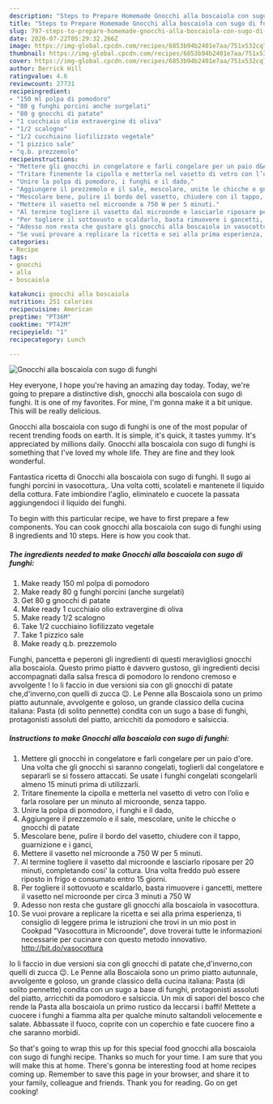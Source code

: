 ```yaml
---
description: "Steps to Prepare Homemade Gnocchi alla boscaiola con sugo di funghi"
title: "Steps to Prepare Homemade Gnocchi alla boscaiola con sugo di funghi"
slug: 797-steps-to-prepare-homemade-gnocchi-alla-boscaiola-con-sugo-di-funghi
date: 2020-07-22T05:29:32.266Z
image: https://img-global.cpcdn.com/recipes/6853b94b2401e7aa/751x532cq70/gnocchi-alla-boscaiola-con-sugo-di-funghi-recipe-main-photo.jpg
thumbnail: https://img-global.cpcdn.com/recipes/6853b94b2401e7aa/751x532cq70/gnocchi-alla-boscaiola-con-sugo-di-funghi-recipe-main-photo.jpg
cover: https://img-global.cpcdn.com/recipes/6853b94b2401e7aa/751x532cq70/gnocchi-alla-boscaiola-con-sugo-di-funghi-recipe-main-photo.jpg
author: Derrick Hill
ratingvalue: 4.6
reviewcount: 27731
recipeingredient:
- "150 ml polpa di pomodoro"
- "80 g funghi porcini anche surgelati"
- "80 g gnocchi di patate"
- "1 cucchiaio olio extravergine di oliva"
- "1/2 scalogno"
- "1/2 cucchiaino liofilizzato vegetale"
- "1 pizzico sale"
- "q.b. prezzemolo"
recipeinstructions:
- "Mettere gli gnocchi in congelatore e farli congelare per un paio d&#39;ore. Una volta che gli gnocchi si saranno congelati, toglierli dal congelatore e separarli se si fossero attaccati. Se usate i funghi congelati scongelarli almeno 15 minuti prima di utilizzarli."
- "Tritare finemente la cipolla e metterla nel vasetto di vetro con l’olio e farla rosolare per un minuto al microonde, senza tappo."
- "Unire la polpa di pomodoro, i funghi e il dado,"
- "Aggiungere il prezzemolo e il sale, mescolare, unite le chicche o gnocchi di patate"
- "Mescolare bene, pulire il bordo del vasetto, chiudere con il tappo, guarnizione e i ganci,"
- "Mettere il vasetto nel microonde a 750 W per 5 minuti."
- "Al termine togliere il vasetto dal microonde e lasciarlo riposare per 20 minuti, completando cosi&#39; la cottura. Una volta freddo può essere riposto in frigo e consumato entro 15 giorni."
- "Per togliere il sottovuoto e scaldarlo, basta rimuovere i gancetti, mettere il vasetto nel microonde per circa 3 minuti a 750 W"
- "Adesso non resta che gustare gli gnocchi alla boscaiola in vasocottura."
- "Se vuoi provare a replicare la ricetta e sei alla prima esperienza, ti consiglio di leggere prima le istruzioni che trovi in un mio post in Cookpad &#34;Vasocottura in Microonde&#34;, dove troverai tutte le informazioni necessarie per cucinare con questo metodo innovativo. http://bit.do/vasocottura"
categories:
- Recipe
tags:
- gnocchi
- alla
- boscaiola

katakunci: gnocchi alla boscaiola 
nutrition: 251 calories
recipecuisine: American
preptime: "PT36M"
cooktime: "PT42M"
recipeyield: "1"
recipecategory: Lunch

---
```



![Gnocchi alla boscaiola con sugo di funghi](https://img-global.cpcdn.com/recipes/6853b94b2401e7aa/751x532cq70/gnocchi-alla-boscaiola-con-sugo-di-funghi-recipe-main-photo.jpg)

Hey everyone, I hope you're having an amazing day today. Today, we're going to prepare a distinctive dish, gnocchi alla boscaiola con sugo di funghi. It is one of my favorites. For mine, I'm gonna make it a bit unique. This will be really delicious.

Gnocchi alla boscaiola con sugo di funghi is one of the most popular of recent trending foods on earth. It is simple, it's quick, it tastes yummy. It's appreciated by millions daily. Gnocchi alla boscaiola con sugo di funghi is something that I've loved my whole life. They are fine and they look wonderful.

Fantastica ricetta di Gnocchi alla boscaiola con sugo di funghi. Il sugo ai funghi porcini in vasocottura,. Una volta cotti, scolateli e mantenete il liquido della cottura. Fate imbiondire l&#39;aglio, eliminatelo e cuocete la passata aggiungendoci il liquido dei funghi.


To begin with this particular recipe, we have to first prepare a few components. You can cook gnocchi alla boscaiola con sugo di funghi using 8 ingredients and 10 steps. Here is how you cook that.

<!--inarticleads1-->

##### The ingredients needed to make Gnocchi alla boscaiola con sugo di funghi:

1. Make ready 150 ml polpa di pomodoro
1. Make ready 80 g funghi porcini (anche surgelati)
1. Get 80 g gnocchi di patate
1. Make ready 1 cucchiaio olio extravergine di oliva
1. Make ready 1/2 scalogno
1. Take 1/2 cucchiaino liofilizzato vegetale
1. Take 1 pizzico sale
1. Make ready q.b. prezzemolo


Funghi, pancetta e peperoni gli ingredienti di questi meravigliosi gnocchi alla boscaiola. Questo primo piatto è davvero gustoso, gli ingredienti decisi accompagnati dalla salsa fresca di pomodoro lo rendono cremoso e avvolgente ! Io li faccio in due versioni sia con gli gnocchi di patate che,d&#39;inverno,con quelli di zucca 😉. Le Penne alla Boscaiola sono un primo piatto autunnale, avvolgente e goloso, un grande classico della cucina italiana: Pasta (di solito pennette) condita con un sugo a base di funghi, protagonisti assoluti del piatto, arricchiti da pomodoro e salsiccia. 

<!--inarticleads2-->

##### Instructions to make Gnocchi alla boscaiola con sugo di funghi:

1. Mettere gli gnocchi in congelatore e farli congelare per un paio d&#39;ore. Una volta che gli gnocchi si saranno congelati, toglierli dal congelatore e separarli se si fossero attaccati. Se usate i funghi congelati scongelarli almeno 15 minuti prima di utilizzarli.
1. Tritare finemente la cipolla e metterla nel vasetto di vetro con l’olio e farla rosolare per un minuto al microonde, senza tappo.
1. Unire la polpa di pomodoro, i funghi e il dado,
1. Aggiungere il prezzemolo e il sale, mescolare, unite le chicche o gnocchi di patate
1. Mescolare bene, pulire il bordo del vasetto, chiudere con il tappo, guarnizione e i ganci,
1. Mettere il vasetto nel microonde a 750 W per 5 minuti.
1. Al termine togliere il vasetto dal microonde e lasciarlo riposare per 20 minuti, completando cosi&#39; la cottura. Una volta freddo può essere riposto in frigo e consumato entro 15 giorni.
1. Per togliere il sottovuoto e scaldarlo, basta rimuovere i gancetti, mettere il vasetto nel microonde per circa 3 minuti a 750 W
1. Adesso non resta che gustare gli gnocchi alla boscaiola in vasocottura.
1. Se vuoi provare a replicare la ricetta e sei alla prima esperienza, ti consiglio di leggere prima le istruzioni che trovi in un mio post in Cookpad &#34;Vasocottura in Microonde&#34;, dove troverai tutte le informazioni necessarie per cucinare con questo metodo innovativo. http://bit.do/vasocottura


Io li faccio in due versioni sia con gli gnocchi di patate che,d&#39;inverno,con quelli di zucca 😉. Le Penne alla Boscaiola sono un primo piatto autunnale, avvolgente e goloso, un grande classico della cucina italiana: Pasta (di solito pennette) condita con un sugo a base di funghi, protagonisti assoluti del piatto, arricchiti da pomodoro e salsiccia. Un mix di sapori del bosco che rende la Pasta alla boscaiola un primo rustico da leccarsi i baffi! Mettete a cuocere i funghi a fiamma alta per qualche minuto saltandoli velocemente e salate. Abbassate il fuoco, coprite con un coperchio e fate cuocere fino a che saranno morbidi. 

So that's going to wrap this up for this special food gnocchi alla boscaiola con sugo di funghi recipe. Thanks so much for your time. I am sure that you will make this at home. There's gonna be interesting food at home recipes coming up. Remember to save this page in your browser, and share it to your family, colleague and friends. Thank you for reading. Go on get cooking!
